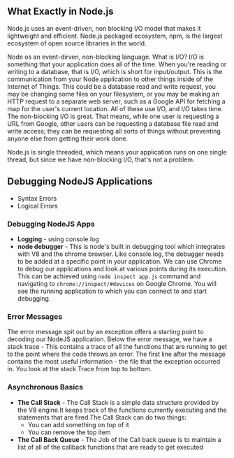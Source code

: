 ## What Exactly in Node.js

Node.js uses an event-driven, non blocking I/O model that makes it lightweight and efficient. Node.js packaged ecosystem, npm, is the largest ecosystem of open source libraries in the world.

Node os an event-dirven, non-blocking language. What is I/O? I/O is something that your application does all of the time. When you're reading or writing to a database, that is I/O, which is short for input/output.
This is the communication from your Node application to other things inside of the Internet of Things. This could be a database read and write request, you may be changing some files on your filesystem, or you may be making an HTTP request to a separate web server, such
as a Google API for fetching a map for the user's current location. All of these use I/O, and I/O takes time.
The non-blocking I/O is great. That means, while one user is requesting a URL from Google, other users can be requesting a database file read and write access; they can be requesting all sorts of things without preventing anyone else from getting their work done.

Node.js is single threaded, which means your application runs on one single thread, but since we have non-blocking I/O, that's not a problem.

## Debugging NodeJS Applications

- Syntax Errors
- Logical Errors

### Debugging NodeJS Apps

- **Logging** - using console.log
- **node debugger** - This is node's built in debugging tool which integrates with V8 and the chrome browser. Like console.log, the debugger needs to be added at a specific point in your application. We can use Chrome to debug our applications and look at various points during its execution.
  This can be achieved using `node inspect app.js` command and navigating to `chrome://inspect/#devices` on Google Chrome. You will see the running application to which you can connect to and start debugging.

### Error Messages

The error message spit out by an exception offers a starting point to decoding our NodeJS application. Below the error message, we have a stack trace - This contains a trace of all the functions that are running to get to the point where the code throws an error. The first line after the message contains the most useful information - the file that the exception occurred in. You look at the stack Trace from top to bottom.

### Asynchronous Basics

- **The Call Stack** - The Call Stack is a simple data structure provided by the V8 engine.It keeps track of the functions currently executing and the statements that are fired.The Call Stack can do two things:
    - You can add something on top of it
    - You can remove the top item
- **The Call Back Queue** - The Job of the Call back queue is to maintain a list of all of the callback functions that are ready to get executed


